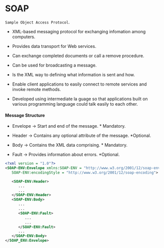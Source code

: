 # SOAP
```Sample Object Access Protocol```.

- XML-based messaging protocol for exchanging infomation among computers.

- Provides data transport for Web services.

- Can exchange completed documents or call a remove procedure.

- Can be used for broadcasting a message.

- Is the XML way to defining what information is sent and how.

- Enable client applications to easily connect to remote services and invoke remote methods.

- Developed using intermediate la guage so that applications built on various programming language could talk easily to each other.


#### Message Structure
- Envelope -> Start and end of the message. * Mandatory.

- Header -> Contains any optional attribute of the message. *Optional.

- Body -> Contains the XML data comprising. * Mandatory.

- Fault -> Provides information about errors. *Optional.

```xml
<?xml version = "1.0"?>
<SOAP-ENV:Envelope xmlns:SOAP-ENV = "http://www.w3.org/2001/12/soap-envelope" 
   SOAP-ENV:encodingStyle = "http://www.w3.org/2001/12/soap-encoding">

   <SOAP-ENV:Header>
      ...
      ...
   </SOAP-ENV:Header>
   <SOAP-ENV:Body>
      ...
      ...
      <SOAP-ENV:Fault>
         ...
         ...
      </SOAP-ENV:Fault>
      ...
   </SOAP-ENV:Body>
</SOAP_ENV:Envelope>
```